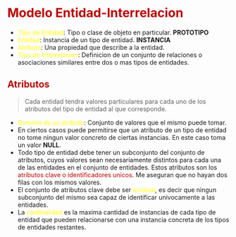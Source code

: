 # <span style="color:#c00000">Modelo Entidad-Interrelacion</span>

- <span style="color:#ffff00">Tipo de Entidad</span>: Tipo o clase de objeto en particular. **PROTOTIPO**
- <span style="color:#ffff00">Entidad</span>: Instancia de un tipo de entidad. **INSTANCIA**
- <span style="color:#ffff00">Atributo</span>: Una propiedad que describe a la entidad.
- <span style="color:#ffff00">Tipo de Interrelacion</span>: Definicion de un conjunto de relaciones o asociaciones similares entre dos o mas tipos de entidades.

## <span style="color:#c00000">Atributos</span>

> Cada entidad tendra valores particulares para cada uno de los atributos del tipo de entidad al que corresponde.

- <span style="color:#ffff00">Dominio de un atributo</span>: Conjunto de valores que el mismo puede tomar.
- En ciertos casos puede permitirse que un atributo de un tipo de entidad no tome ningun valor concreto de ciertas instancias. En este caso toma un valor **NULL**. 
- Todo tipo de entidad debe tener un subconjunto del conjunto de atributos, cuyos valores sean necesariamente distintos para cada una de las entidades en el conjunto de entidades. Estos atributos son los <span style="color:#c00000">atributos clave o identificadores unicos</span>. Me aseguran que no hayan dos filas con los mismos valores.
- El conjunto de atributos clave debe ser <span style="color:#ffff00">minimal</span>, es decir que ningun subconjunto del mismo sea capaz de identificar univocamente a las entidades.
- La <span style="color:#ffff00">cardinalidad</span> es la maxima cantidad de instancias de cada tipo de entidad que pueden relacionarse con una instancia concreta de los tipos de entidades restantes.